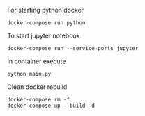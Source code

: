 For starting python docker 

```docker-compose run python```

To start jupyter notebook

```docker-compose run --service-ports jupyter```

In container execute

```python main.py```

Clean docker rebuild

```
docker-compose rm -f
docker-compose up --build -d
````

